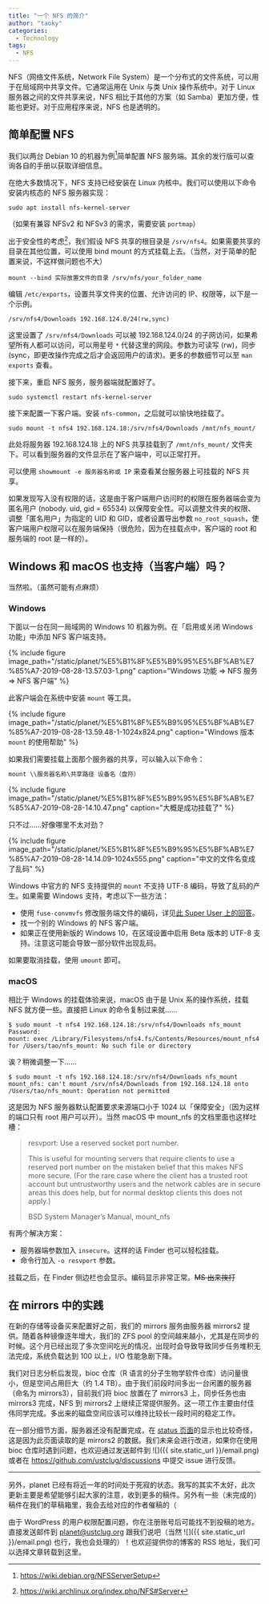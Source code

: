 ```yaml
---
title: "一个 NFS 的简介"
author: "taoky"
categories:
  - Technology
tags:
  - NFS
---
```


NFS（网络文件系统，Network File System）是一个分布式的文件系统，可以用于在局域网中共享文件。它通常运用在 Unix 与类 Unix 操作系统中。对于 Linux 服务器之间的文件共享来说，NFS 相比于其他的方案（如 Samba）更加方便，性能也更好。对于应用程序来说，NFS 也是透明的。

## 简单配置 NFS

我们以两台 Debian 10 的机器为例[^1]简单配置 NFS 服务端。其余的发行版可以查询各自的手册以获取详细信息。

在绝大多数情况下，NFS 支持已经安装在 Linux 内核中。我们可以使用以下命令安装内核态的 NFS 服务器实现：

```shell
sudo apt install nfs-kernel-server
```

（如果有兼容 NFSv2 和 NFSv3 的需求，需要安装 `portmap`）

出于安全性的考虑[^2]，我们假设 NFS 共享的根目录是 `/srv/nfs4`。如果需要共享的目录在其他位置，可以使用 bind mount 的方式挂载上去。（当然，对于简单的配置来说，不这样做问题也不大）

```shell
mount --bind 实际放置文件的目录 /srv/nfs/your_folder_name
```

编辑 `/etc/exports`，设置共享文件夹的位置、允许访问的 IP、权限等，以下是一个示例。

```shell
/srv/nfs4/Downloads 192.168.124.0/24(rw,sync)
```

这里设置了 `/srv/nfs4/Downloads` 可以被 192.168.124.0/24 的子网访问，如果希望所有人都可以访问，可以用星号 `*` 代替这里的网段。参数为可读写 (rw)，同步 (sync，即更改操作完成之后才会返回用户的请求)。更多的参数细节可以至 `man exports` 查看。

接下来，重启 NFS 服务，服务器端就配置好了。

```shell
sudo systemctl restart nfs-kernel-server
```

接下来配置一下客户端。安装 `nfs-common`，之后就可以愉快地挂载了。

```shell
sudo mount -t nfs4 192.168.124.18:/srv/nfs4/Downloads /mnt/nfs_mount/
```

此处将服务器 192.168.124.18 上的 NFS 共享挂载到了 `/mnt/nfs_mount/` 文件夹下。可以看到服务器的文件显示在了客户端中，可以正常打开。

可以使用 `showmount -e 服务器名称或 IP` 来查看某台服务器上可挂载的 NFS 共享。

如果发现写入没有权限的话，这是由于客户端用户访问时的权限在服务器端会变为匿名用户 (nobody. uid, gid = 65534) 以保障安全性。可以调整文件夹的权限、调整「匿名用户」为指定的 UID 和 GID，或者设置导出参数 `no_root_squash`，使客户端用户权限可以在服务端保持（很危险，因为在挂载点中，客户端的 root 和服务端的 root 是一样的）。

## Windows 和 macOS 也支持（当客户端）吗？

当然啦。（虽然可能有点麻烦）

### Windows

下面以一台在同一局域网的 Windows 10 机器为例。在「启用或关闭 Windows 功能」中添加 NFS 客户端支持。

{% include figure image_path="/static/planet/%E5%B1%8F%E5%B9%95%E5%BF%AB%E7%85%A7-2019-08-28-13.57.03-1.png" caption="Windows 功能 => NFS 服务 => NFS 客户端" %}

此客户端会在系统中安装 `mount` 等工具。

{% include figure image_path="/static/planet/%E5%B1%8F%E5%B9%95%E5%BF%AB%E7%85%A7-2019-08-28-13.59.48-1-1024x824.png" caption="Windows 版本 `mount` 的使用帮助" %}

如果我们需要挂载上面那个服务器的共享，可以输入以下命令：

```cmd
mount \\服务器名称\共享路径 设备名（盘符）
```

{% include figure image_path="/static/planet/%E5%B1%8F%E5%B9%95%E5%BF%AB%E7%85%A7-2019-08-28-14.10.47.png" caption="大概是成功挂载了" %}

只不过……好像哪里不太对劲？

{% include figure image_path="/static/planet/%E5%B1%8F%E5%B9%95%E5%BF%AB%E7%85%A7-2019-08-28-14.14.09-1024x555.png" caption="中文的文件名变成了乱码" %}

Windows 中官方的 NFS 支持提供的 `mount` 不支持 UTF-8 编码，导致了乱码的产生。如果需要 Windows 支持，考虑以下一些方法：

- 使用 `fuse-convmvfs` 修改服务端文件的编码，详见[此 Super User 上的回答](https://superuser.com/questions/302407/what-to-do-with-nfs-server-utf-8-and-windows-7)。
- 找一个别的 Windows 的 NFS 客户端。
- 如果正在使用新版的 Windows 10，在区域设置中启用 Beta 版本的 UTF-8 支持。注意这可能会导致一部分软件出现乱码。

如果要取消挂载，使用 `umount` 即可。

### macOS

相比于 Windows 的挂载体验来说，macOS 由于是 Unix 系的操作系统，挂载 NFS 就方便一些。直接把 Linux 的命令复制过来就……

```console
$ sudo mount -t nfs4 192.168.124.18:/srv/nfs4/Downloads nfs_mount
Password:
mount: exec /Library/Filesystems/nfs4.fs/Contents/Resources/mount_nfs4 for /Users/tao/nfs_mount: No such file or directory
```

诶？稍微调整一下……

```console
$ sudo mount -t nfs 192.168.124.18:/srv/nfs4/Downloads nfs_mount
mount_nfs: can't mount /srv/nfs4/Downloads from 192.168.124.18 onto /Users/tao/nfs_mount: Operation not permitted
```

这是因为 NFS 服务器默认配置要求来源端口小于 1024 以「保障安全」（因为这样的端口只有 root 用户可以开）。当然 macOS 中 mount_nfs 的文档里面也这样吐槽：

> resvport: Use a reserved socket port number.
>
> This is useful for mounting servers that require clients to use a reserved port number on the mistaken belief that this makes NFS more secure. (For the rare case where the client has a trusted root account but untrustworthy users and the network cables are in secure areas this does help, but for normal desktop clients this does not apply.)
>
> BSD System Manager’s Manual, mount_nfs

有两个解决方案：

- 服务器端参数加入 `insecure`。这样的话 Finder 也可以轻松挂载。
- 命令行加入 `-o resvport` 参数。

挂载之后，在 Finder 侧边栏也会显示。编码显示非常正常。~~MS 出来挨打~~

## 在 mirrors 中的实践

在新的存储等设备买来配置好之前，我们的 mirrors 服务由服务器 mirrors2 提供。随着各种镜像逐年增大，我们的 ZFS pool 的空间越来越小，尤其是在同步的时候。这个月已经出现了多次空间吃光的情况，出现时会导致导致同步任务堆积无法完成，系统负载达到 100 以上，I/O 性能急剧下降。

我们对日志分析后发现，bioc 仓库（R 语言的分子生物学软件仓库）访问量很小，但是空间占用巨大（约 1.4 TB）。由于我们前段时间多出一台闲置的服务器（命名为 mirrors3），目前我们将 bioc 放置在了 mirrors3 上，同步任务也由 mirrors3 完成，NFS 到 mirrors2 上继续正常提供服务。这一项工作主要由付佳伟同学完成。多出来的磁盘空间应该可以维持比较长一段时间的稳定工作。

在一部分细节方面，服务器还没有配置完成，在 [status 页面](https://mirrors.ustc.edu.cn/status/)的显示也比较奇怪，这是因为此页面读取的是 mirrors2 的数据。我们未来会进行改进，如果你在使用 bioc 仓库时遇到问题，也欢迎通过发送邮件到 ![]({{ site.static_url }}/email.png) 或者在 <https://github.com/ustclug/discussions> 中提交 issue 进行反馈。

---

另外，planet 已经有将近一年的时间处于死寂的状态。我写的其实不太好，此次更新主要是希望能够引起大家的注意，收到更多的稿件。另外有一些（未完成的）稿件在我们的草稿箱里，我会去给对应的作者催稿的（

由于 WordPress 的用户权限配置问题，你在注册账号后可能找不到投稿的地方。直接发送邮件到 [planet@ustclug.org](mailto:planet@ustclug.org) 跟我们说吧（当然 ![]({{ site.static_url }}/email.png) 也行，我也会处理的）！也欢迎提供你的博客的 RSS 地址，我们可以选择文章转载到这里。

[^1]: https://wiki.debian.org/NFSServerSetup
[^2]: https://wiki.archlinux.org/index.php/NFS#Server
